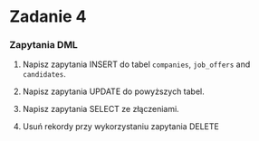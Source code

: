 # Zadanie 4

### Zapytania DML

1) Napisz zapytania INSERT do tabel `companies`, `job_offers` and `candidates`.

2) Napisz zapytania UPDATE do powyższych tabel.

3) Napisz zapytania SELECT ze złączeniami.

4) Usuń rekordy przy wykorzystaniu zapytania DELETE
